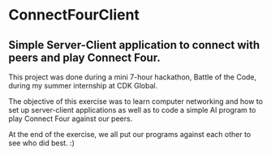 # ConnectFourClient

## Simple Server-Client application to connect with peers and play Connect Four.

This project was done during a mini 7-hour hackathon, Battle of the Code, during my summer internship at CDK Global.

The objective of this exercise was to learn computer networking and how to set up server-client applications as well as to code a simple AI program to play Connect Four against our peers.

At the end of the exercise, we all put our programs against each other to see who did best. :)

